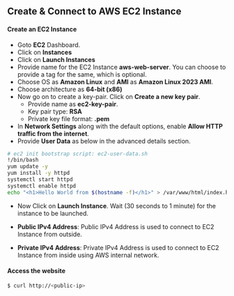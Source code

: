 ## Create & Connect to AWS EC2 Instance

#### Create an EC2 Instance
- Goto **EC2** Dashboard.
- Click on **Instances**
- Click on **Launch Instances**
- Provide name for the EC2 Instance **aws-web-server**. You can choose to provide a tag for the same, which is optional.
- Choose OS as **Amazon Linux** and **AMI** as **Amazon Linux 2023 AMI**.
- Choose architecture as **64-bit (x86)**
- Now go on to create a key-pair. Click on **Create a new key pair**. 
  - Provide name as **ec2-key-pair**.
  - Key pair type: **RSA**
  - Private key file format: **.pem**
- In **Network Settings** along with the default options, enable **Allow HTTP traffic from the internet**.
- Provide **User Data** as below in the advanced details section.

```bash
# ec2 init bootstrap script: ec2-user-data.sh
!/bin/bash
yum update -y
yum install -y httpd
systemctl start httpd
systemctl enable httpd
echo "<h1>Hello World from $(hostname -f)</h1>" > /var/www/html/index.html
```

- Now Click on **Launch Instance**. Wait (30 seconds to 1 minute) for the instance to be launched.

- **Public IPv4 Address**: Public IPv4 Address is used to connect to EC2 Instance from outside.
- **Private IPv4 Address**: Private IPv4 Address is used to connect to EC2 Instance from inside using AWS internal network.

#### Access the website
```bash
$ curl http://<public-ip>
```